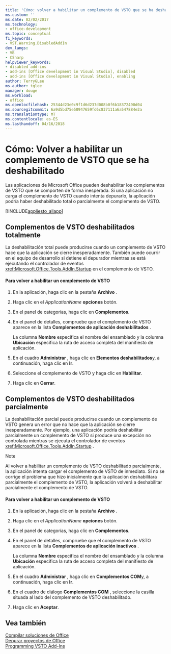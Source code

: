 ```yaml
---
title: 'Cómo: volver a habilitar un complemento de VSTO que se ha deshabilitado | Documentos de Microsoft'
ms.custom: ''
ms.date: 02/02/2017
ms.technology:
- office-development
ms.topic: conceptual
f1_keywords:
- VST.Warning.DisabledAddIn
dev_langs:
- VB
- CSharp
helpviewer_keywords:
- disabled add-ins
- add-ins [Office development in Visual Studio], disabled
- add-ins [Office development in Visual Studio], enabling
author: TerryGLee
ms.author: tglee
manager: douge
ms.workload:
- office
ms.openlocfilehash: 25344d23e0c9f1d6d237d008b0f6b18372490d04
ms.sourcegitcommit: 6a9d5bd75e50947659fd6c837111a6a547884e2a
ms.translationtype: MT
ms.contentlocale: es-ES
ms.lasthandoff: 04/16/2018
---
```

# <a name="how-to-re-enable-a-vsto-add-in-that-has-been-disabled"></a>Cómo: Volver a habilitar un complemento de VSTO que se ha deshabilitado
  Las aplicaciones de Microsoft Office pueden deshabilitar los complementos de VSTO que se comporten de forma inesperada. Si una aplicación no carga el complemento de VSTO cuando intenta depurarlo, la aplicación podría haber deshabilitado total o parcialmente el complemento de VSTO.  
  
 [!INCLUDE[appliesto_allapp](../vsto/includes/appliesto-allapp-md.md)]  
  
## <a name="hard-disabled-vsto-add-ins"></a>Complementos de VSTO deshabilitados totalmente  
 La deshabilitación total puede producirse cuando un complemento de VSTO hace que la aplicación se cierre inesperadamente. También puede ocurrir en el equipo de desarrollo si detiene el depurador mientras se está ejecutando el controlador de eventos <xref:Microsoft.Office.Tools.AddIn.Startup> en el complemento de VSTO.  
  
#### <a name="to-re-enable-a-vsto-add-in"></a>Para volver a habilitar un complemento de VSTO  
  
1.  En la aplicación, haga clic en la pestaña **Archivo** .  
  
2.  Haga clic en el *ApplicationName* **opciones** botón.  
  
3.  En el panel de categorías, haga clic en **Complementos**.  
  
4.  En el panel de detalles, compruebe que el complemento de VSTO aparece en la lista **Complementos de aplicación deshabilitados** .  
  
     La columna **Nombre** especifica el nombre del ensamblado y la columna **Ubicación** especifica la ruta de acceso completa del manifiesto de aplicación.  
  
5.  En el cuadro **Administrar** , haga clic en **Elementos deshabilitados**y, a continuación, haga clic en **Ir**.  
  
6.  Seleccione el complemento de VSTO y haga clic en **Habilitar**.  
  
7.  Haga clic en **Cerrar**.  
  
## <a name="soft-disabled-vsto-add-ins"></a>Complementos de VSTO deshabilitados parcialmente  
 La deshabilitación parcial puede producirse cuando un complemento de VSTO genera un error que no hace que la aplicación se cierre inesperadamente. Por ejemplo, una aplicación podría deshabilitar parcialmente un complemento de VSTO si produce una excepción no controlada mientras se ejecuta el controlador de eventos <xref:Microsoft.Office.Tools.AddIn.Startup> .  
  
> [!NOTE]  
>  Al volver a habilitar un complemento de VSTO deshabilitado parcialmente, la aplicación intenta cargar el complemento de VSTO de inmediato. Si no se corrige el problema que hizo inicialmente que la aplicación deshabilitara parcialmente el complemento de VSTO, la aplicación volverá a deshabilitar parcialmente el complemento de VSTO.  
  
#### <a name="to-re-enable-an-vsto-add-in"></a>Para volver a habilitar un complemento de VSTO  
  
1.  En la aplicación, haga clic en la pestaña **Archivo** .  
  
2.  Haga clic en el *ApplicationName* **opciones** botón.  
  
3.  En el panel de categorías, haga clic en **Complementos**.  
  
4.  En el panel de detalles, compruebe que el complemento de VSTO aparece en la lista **Complementos de aplicación inactivos** .  
  
     La columna **Nombre** especifica el nombre del ensamblado y la columna **Ubicación** especifica la ruta de acceso completa del manifiesto de aplicación.  
  
5.  En el cuadro **Administrar** , haga clic en **Complementos COM**y, a continuación, haga clic en **Ir**.  
  
6.  En el cuadro de diálogo **Complementos COM** , seleccione la casilla situada al lado del complemento de VSTO deshabilitado.  
  
7.  Haga clic en **Aceptar**.  
  
## <a name="see-also"></a>Vea también  
 [Compilar soluciones de Office](../vsto/building-office-solutions.md)   
 [Depurar proyectos de Office](../vsto/debugging-office-projects.md)   
 [Programming VSTO Add-Ins](../vsto/programming-vsto-add-ins.md)  
  
  